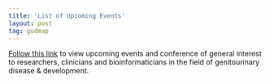 ```yaml
---
title: 'List of Upcoming Events'
layout: post
tag: gudmap
---
```


[Follow this link](/events/) to view upcoming events and conference of general interest to researchers, clinicians and bioinformaticians in the field of genitourinary disease &amp; development.